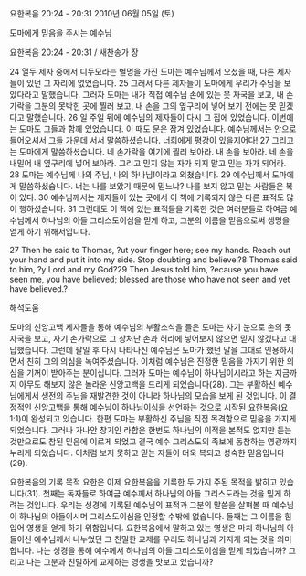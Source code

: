 요한복음 20:24 - 20:31 
2010년 06월 05일 (토)

도마에게 믿음을 주시는  예수님



요한복음 20:24 - 20:31 / 새찬송가  장


24 열두 제자 중에서 디두모라는 별명을 가진 도마는 예수님께서 오셨을 때, 다른 제자들이 있던 그 자리에 없었습니다. 25 그래서 다른 제자들이 도마에게 우리가 주님을 보았다라고 말했습니다. 그러자 도마는 내가 직접 예수님 손에 있는 못 자국을 보고, 내 손가락을 그분의 못박힌 곳에 찔러 보고, 내 손을 그의 옆구리에 넣어 보기 전에는 못 믿겠다고 말했습니다. 26 일 주일 뒤에 예수님의 제자들이 다시 그 집에 있었습니다. 이번에는 도마도 그들과 함께 있었습니다. 이 때도 문은 잠겨 있었습니다. 예수님께서는 안으로 들어오셔서 그들 가운데 서서 말씀하셨습니다. 너희에게 평강이 있을지어다! 27 그리고는 도마에게 말씀하셨습니다. 네 손가락을 여기에 찔러 보아라. 내 손을 보아라. 네 손을 내밀어 내 옆구리에 넣어 보아라. 그리고 믿지 않는 자가 되지 말고 믿는 자가 되어라. 28 도마는 예수님께 나의 주님, 나의 하나님!이라고 외쳤습니다. 29 예수님께서 도마에게 말씀하셨습니다. 너는 나를 보았기 때문에 믿느냐? 나를 보지 않고 믿는 사람들은 복이 있다. 30 예수님께서는 제자들이 있는 곳에서 이 책에 기록되지 않은 다른 표적도 많이 행하셨습니다. 31 그런데도 이 책에 있는 표적들을 기록한 것은 여러분들로 하여금 예수님께서 하나님의 아들 그리스도이심을 믿게 하고, 그분의 이름을 믿음으로써 생명을 얻게 하기 위해서입니다.   

27 Then he said to Thomas, ?ut your finger here; see my hands. Reach out your hand and put it into my side. Stop doubting and believe.?8 Thomas said to him, ?y Lord and my God?29 Then Jesus told him, ?ecause you have seen me, you have believed; blessed are those who have not seen and yet have believed.?

해석도움





도마의 신앙고백 
제자들을 통해 예수님의 부활소식을 들은 도마는 자기 눈으로 손의 못자국을 보고, 자기 손가락으로 그 상처난 손과 허리에 넣어보지 않으면 믿지 않겠다고 대답했습니다. 그런데 팔일 후 다시 나타나신 예수님은 도마가 했던 말을 그대로 인용하시면서 친히 그의 의심을 녹여주셨습니다. 이처럼 예수님은 진정한 믿음을 가지기 위한 의심을 기꺼이 받아주는 분이십니다. 그러자 도마는 예수님이 하나님이시라고 하는 지금까지 아무도 해보지 않은 놀라운 신앙고백을 드리게 되었습니다(28). 그는 부활하신 예수님에게서 생전의 주님을 재발견한 것이 아니라 하나님의 모습을 보게 된 것입니다. 이 결정적인 신앙고백을 통해 예수님이 하나님이심을 선언하는 것으로 시작된 요한복음(요1:1)이 완성되고 있습니다. 한편 도마는 부활하신 주님을 직접 목격함으로 믿음을 가지게 되었습니다. 그러나 가나안 창기인 라합은 한번도 하나님의 이적을 본적도 없지만 듣는 것만으로도 참된 믿음에 이르게 되었고 결국 예수 그리스도의 족보에 동참하는 영광까지 누리게 되었습니다. 이처럼 보지 못하고 믿는 자들이 더욱 복되고 성숙한 믿음입니다(29).     

요한복음의 기록 목적 
요한은 이제 요한복음을 기록한 두 가지 주된 목적을 밝히고 있습니다(31). 첫째는 독자들로 하여금 예수께서 하나님의 아들 그리스도라는 것을 믿게 하려는 것입니다. 우리는 성경에 기록된 예수님의 표적과 그분의 말씀을 살펴볼 때 예수님이 하나님의 아들이시며 그리스도이심을 인정할 수밖에 없습니다. 둘째는 그 이름을 힘입어 영생을 얻게 하기 위함입니다. 요한복음에서 말하고 있는 영생은 마치 하나님의 아들이신 예수님께서 나누었던 그 친밀한 교제를 우리도 하나님과 가지게 되는 것을 의미합니다. 나는 성경을 통해 예수께서 하나님의 아들 그리스도이심을 믿게 되었습니까? 그리고 나는 그분과 친밀하게 교제하는 영생을 맛보고 있습니까?